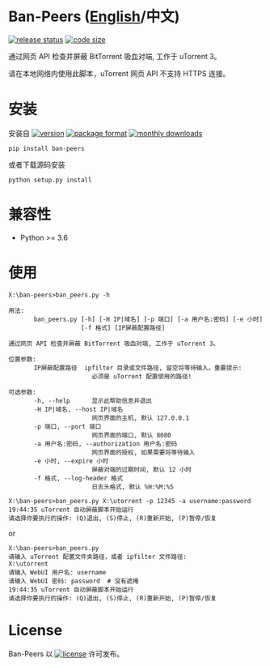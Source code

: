 # Ban-Peers ([English](https://github.com/SeaHOH/ban-peers/blob/master/README.md)/中文)
[![release status](https://img.shields.io/github/v/release/SeaHOH/ban-peers?include_prereleases&sort=semver)](https://github.com/SeaHOH/ban-peers/releases)
[![code size](https://img.shields.io/github/languages/code-size/SeaHOH/ban-peers)](https://github.com/SeaHOH/ban-peers)

通过网页 API 检查并屏蔽 BitTorrent 吸血对端, 工作于 uTorrent 3。

请在本地网络内使用此脚本，uTorrent 网页 API 不支持 HTTPS 连接。

# 安装
安装自
[![version](https://img.shields.io/pypi/v/ban-peers)](https://pypi.org/project/ban-peers/)
[![package format](https://img.shields.io/pypi/format/ban-peers)](https://pypi.org/project/ban-peers/#files)
[![monthly downloads](https://img.shields.io/pypi/dm/ban-peers)](https://pypi.org/project/ban-peers/#files)

    pip install ban-peers

或者下载源码安装

    python setup.py install

# 兼容性
- Python >= 3.6

# 使用
```
X:\ban-peers>ban_peers.py -h

用法:
       ban_peers.py [-h] [-H IP|域名] [-p 端口] [-a 用户名:密码] [-e 小时]
                    [-f 格式] [IP屏蔽配置路径]

通过网页 API 检查并屏蔽 BitTorrent 吸血对端, 工作于 uTorrent 3。

位置参数:
       IP屏蔽配置路径  ipfilter 目录或文件路径, 留空将等待输入。重要提示:
                       必须是 uTorrent 配置使用的路径!

可选参数:
       -h, --help      显示此帮助信息并退出
       -H IP|域名, --host IP|域名
                       网页界面的主机, 默认 127.0.0.1
       -p 端口, --port 端口
                       网页界面的端口, 默认 8080
       -a 用户名:密码, --authorization 用户名:密码
                       网页界面的授权, 如果需要将等待输入
       -e 小时, --expire 小时
                       屏蔽对端的过期时间, 默认 12 小时
       -f 格式, --log-header 格式
                       日志头格式, 默认 %H:%M:%S
```

```
X:\ban-peers>ban_peers.py X:\utorrent -p 12345 -a username:password
19:44:35 uTorrent 自动屏蔽脚本开始运行
请选择你要执行的操作: (Q)退出, (S)停止, (R)重新开始, (P)暂停/恢复
```

or

```
X:\ban-peers>ban_peers.py
请输入 uTorrent 配置文件夹路径，或者 ipfilter 文件路径:
X:\utorrent
请输入 WebUI 用户名: username
请输入 WebUI 密码: password  # 没有遮掩
19:44:35 uTorrent 自动屏蔽脚本开始运行
请选择你要执行的操作: (Q)退出, (S)停止, (R)重新开始, (P)暂停/恢复
```

# License
Ban-Peers 以 [![license](https://img.shields.io/github/license/SeaHOH/ban-peers)](https://github.com/SeaHOH/ban-peers/blob/master/LICENSE) 许可发布。
